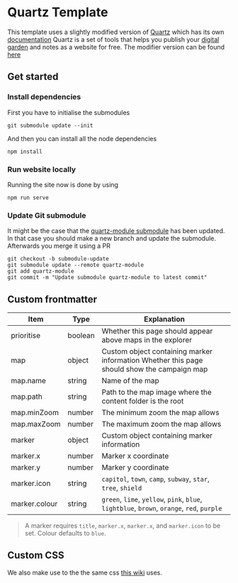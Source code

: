 # Quartz Template

This template uses a slightly modified version of [Quartz](https://github.com/jackyzha0/quartz) which has its own [documentation](https://quartz.jzhao.xyz/)
Quartz is a set of tools that helps you publish your [digital garden](https://jzhao.xyz/posts/networked-thought) and notes as a website for free.
The modifier version can be found [here](https://github.com/Requiae/quartz-module)

## Get started

### Install dependencies

First you have to initialise the submodules

```
git submodule update --init
```

And then you can install all the node dependencies

```
npm install
```

### Run website locally

Running the site now is done by using

```
npm run serve
```

### Update Git submodule

It might be the case that the [quartz-module submodule](https://github.com/Requiae/quartz-module) has been updated. In that case you should make a new branch and update the submodule.
Afterwards you merge it using a PR

```
git checkout -b submodule-update
git submodule update --remote quartz-module
git add quartz-module
git commit -m "Update submodule quartz-module to latest commit"
```

## Custom frontmatter

| Item          | Type    | Explanation                                                                                |
| ------------- | ------- | ------------------------------------------------------------------------------------------ |
| prioritise    | boolean | Whether this page should appear above maps in the explorer                                 |
| map           | object  | Custom object containing marker information Whether this page should show the campaign map |
| map.name      | string  | Name of the map                                                                            |
| map.path      | string  | Path to the map image where the content folder is the root                                 |
| map.minZoom   | number  | The minimum zoom the map allows                                                            |
| map.maxZoom   | number  | The maximum zoom the map allows                                                            |
| marker        | object  | Custom object containing marker information                                                |
| marker.x      | number  | Marker x coordinate                                                                        |
| marker.y      | number  | Marker y coordinate                                                                        |
| marker.icon   | string  | `capitol`, `town`, `camp`, `subway`, `star`, `tree`, `shield`                              |
| marker.colour | string  | `green`, `lime`, `yellow`, `pink`, `blue`, `lightblue`, `brown`, `orange`, `red`, `purple` |

> A marker requires `title`, `marker.x`, `marker.x`, and `marker.icon` to be set. Colour defaults to `blue`.

## Custom CSS

We also make use to the the same css [this wiki](https://morrowind-modding.github.io/contributing/custom-formatting-features) uses.
